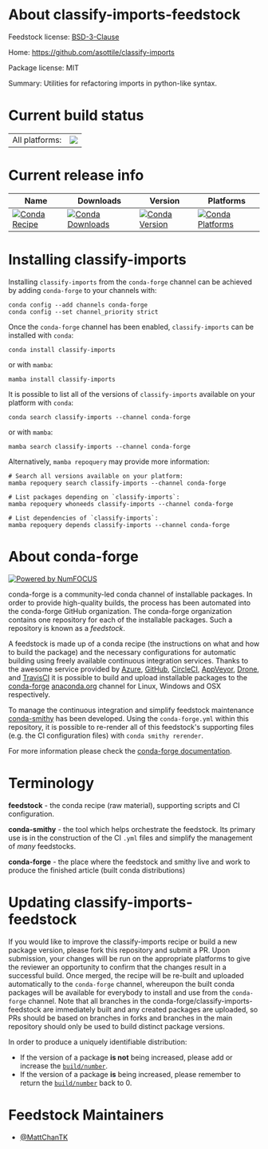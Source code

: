 About classify-imports-feedstock
================================

Feedstock license: [BSD-3-Clause](https://github.com/conda-forge/classify-imports-feedstock/blob/main/LICENSE.txt)

Home: https://github.com/asottile/classify-imports

Package license: MIT

Summary: Utilities for refactoring imports in python-like syntax.

Current build status
====================


<table><tr><td>All platforms:</td>
    <td>
      <a href="https://dev.azure.com/conda-forge/feedstock-builds/_build/latest?definitionId=16839&branchName=main">
        <img src="https://dev.azure.com/conda-forge/feedstock-builds/_apis/build/status/classify-imports-feedstock?branchName=main">
      </a>
    </td>
  </tr>
</table>

Current release info
====================

| Name | Downloads | Version | Platforms |
| --- | --- | --- | --- |
| [![Conda Recipe](https://img.shields.io/badge/recipe-classify--imports-green.svg)](https://anaconda.org/conda-forge/classify-imports) | [![Conda Downloads](https://img.shields.io/conda/dn/conda-forge/classify-imports.svg)](https://anaconda.org/conda-forge/classify-imports) | [![Conda Version](https://img.shields.io/conda/vn/conda-forge/classify-imports.svg)](https://anaconda.org/conda-forge/classify-imports) | [![Conda Platforms](https://img.shields.io/conda/pn/conda-forge/classify-imports.svg)](https://anaconda.org/conda-forge/classify-imports) |

Installing classify-imports
===========================

Installing `classify-imports` from the `conda-forge` channel can be achieved by adding `conda-forge` to your channels with:

```
conda config --add channels conda-forge
conda config --set channel_priority strict
```

Once the `conda-forge` channel has been enabled, `classify-imports` can be installed with `conda`:

```
conda install classify-imports
```

or with `mamba`:

```
mamba install classify-imports
```

It is possible to list all of the versions of `classify-imports` available on your platform with `conda`:

```
conda search classify-imports --channel conda-forge
```

or with `mamba`:

```
mamba search classify-imports --channel conda-forge
```

Alternatively, `mamba repoquery` may provide more information:

```
# Search all versions available on your platform:
mamba repoquery search classify-imports --channel conda-forge

# List packages depending on `classify-imports`:
mamba repoquery whoneeds classify-imports --channel conda-forge

# List dependencies of `classify-imports`:
mamba repoquery depends classify-imports --channel conda-forge
```


About conda-forge
=================

[![Powered by
NumFOCUS](https://img.shields.io/badge/powered%20by-NumFOCUS-orange.svg?style=flat&colorA=E1523D&colorB=007D8A)](https://numfocus.org)

conda-forge is a community-led conda channel of installable packages.
In order to provide high-quality builds, the process has been automated into the
conda-forge GitHub organization. The conda-forge organization contains one repository
for each of the installable packages. Such a repository is known as a *feedstock*.

A feedstock is made up of a conda recipe (the instructions on what and how to build
the package) and the necessary configurations for automatic building using freely
available continuous integration services. Thanks to the awesome service provided by
[Azure](https://azure.microsoft.com/en-us/services/devops/), [GitHub](https://github.com/),
[CircleCI](https://circleci.com/), [AppVeyor](https://www.appveyor.com/),
[Drone](https://cloud.drone.io/welcome), and [TravisCI](https://travis-ci.com/)
it is possible to build and upload installable packages to the
[conda-forge](https://anaconda.org/conda-forge) [anaconda.org](https://anaconda.org/)
channel for Linux, Windows and OSX respectively.

To manage the continuous integration and simplify feedstock maintenance
[conda-smithy](https://github.com/conda-forge/conda-smithy) has been developed.
Using the ``conda-forge.yml`` within this repository, it is possible to re-render all of
this feedstock's supporting files (e.g. the CI configuration files) with ``conda smithy rerender``.

For more information please check the [conda-forge documentation](https://conda-forge.org/docs/).

Terminology
===========

**feedstock** - the conda recipe (raw material), supporting scripts and CI configuration.

**conda-smithy** - the tool which helps orchestrate the feedstock.
                   Its primary use is in the construction of the CI ``.yml`` files
                   and simplify the management of *many* feedstocks.

**conda-forge** - the place where the feedstock and smithy live and work to
                  produce the finished article (built conda distributions)


Updating classify-imports-feedstock
===================================

If you would like to improve the classify-imports recipe or build a new
package version, please fork this repository and submit a PR. Upon submission,
your changes will be run on the appropriate platforms to give the reviewer an
opportunity to confirm that the changes result in a successful build. Once
merged, the recipe will be re-built and uploaded automatically to the
`conda-forge` channel, whereupon the built conda packages will be available for
everybody to install and use from the `conda-forge` channel.
Note that all branches in the conda-forge/classify-imports-feedstock are
immediately built and any created packages are uploaded, so PRs should be based
on branches in forks and branches in the main repository should only be used to
build distinct package versions.

In order to produce a uniquely identifiable distribution:
 * If the version of a package **is not** being increased, please add or increase
   the [``build/number``](https://docs.conda.io/projects/conda-build/en/latest/resources/define-metadata.html#build-number-and-string).
 * If the version of a package **is** being increased, please remember to return
   the [``build/number``](https://docs.conda.io/projects/conda-build/en/latest/resources/define-metadata.html#build-number-and-string)
   back to 0.

Feedstock Maintainers
=====================

* [@MattChanTK](https://github.com/MattChanTK/)

